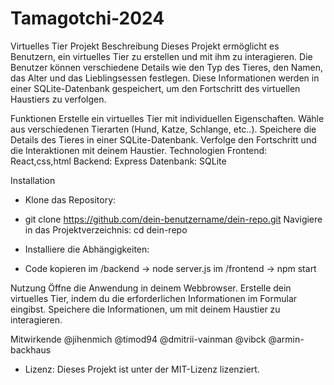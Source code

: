 # Tamagotchi-2024

Virtuelles Tier Projekt
Beschreibung
Dieses Projekt ermöglicht es Benutzern, ein virtuelles Tier zu erstellen und mit ihm zu interagieren. Die Benutzer können verschiedene Details wie den Typ des Tieres, den Namen, das Alter und das Lieblingsessen festlegen. Diese Informationen werden in einer SQLite-Datenbank gespeichert, um den Fortschritt des virtuellen Haustiers zu verfolgen.

Funktionen
Erstelle ein virtuelles Tier mit individuellen Eigenschaften.
Wähle aus verschiedenen Tierarten (Hund, Katze, Schlange, etc..).
Speichere die Details des Tieres in einer SQLite-Datenbank.
Verfolge den Fortschritt und die Interaktionen mit deinem Haustier.
Technologien
Frontend: React,css,html
Backend: Express
Datenbank: SQLite

Installation

- Klone das Repository:

- git clone https://github.com/dein-benutzername/dein-repo.git
  Navigiere in das Projektverzeichnis:
  cd dein-repo
   
 - Installiere die Abhängigkeiten:


- Code kopieren
  im /backend -> node server.js
  im /frontend -> npm start

Nutzung
Öffne die Anwendung in deinem Webbrowser.
Erstelle dein virtuelles Tier, indem du die erforderlichen Informationen im Formular eingibst.
Speichere die Informationen, um mit deinem Haustier zu interagieren.

Mitwirkende
@jihenmich
@timod94
@dmitrii-vainman
@vibck
@armin-backhaus


- Lizenz:
Dieses Projekt ist unter der MIT-Lizenz lizenziert.
